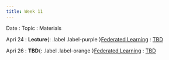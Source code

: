 ```yaml
---
title: Week 11
---
```


Date
: Topic
  : Materials

Apri 24
: **Lecture**{: .label .label-purple }[Federated Learning](#)
  : [TBD](#)

Apri 26
: **TBD**{: .label .label-orange }[Federated Learning](#)
  : [TBD](#)
